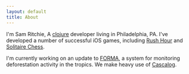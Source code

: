 ```yaml
---
layout: default
title: About
---
```


I'm Sam Ritchie, A [clojure](http://clojure.org/) developer living in Philadelphia, PA. I've developed a number of successful iOS games, including [Rush Hour](http://itunes.apple.com/us/app/rush-hour/id336542036?mt=8) and [Solitaire Chess](http://itunes.apple.com/us/app/solitaire-chess-by-thinkfun/id400116606?mt=8).

I'm currently working on an update to [FORMA](http://www.cgdev.org/section/initiatives/_active/forestmonitoringforactionforma), a system for monitoring deforestation activity in the tropics. We make heavy use of [Cascalog](https://github.com/nathanmarz/cascalog).
